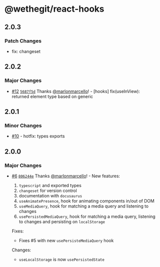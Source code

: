 # @wethegit/react-hooks

## 2.0.3

### Patch Changes

- fix: changeset

## 2.0.2

### Major Changes

- [#12](https://github.com/wethegit/react-hooks/pull/12) [`5687f5d`](https://github.com/wethegit/react-hooks/commit/5687f5d2251219c8f294ec8d7fcaa354ab65616f) Thanks [@marlonmarcello](https://github.com/marlonmarcello)! - [hooks] fix(useInView): returned element type based on generic

## 2.0.1

### Minor Changes

- [#10](https://github.com/wethegit/react-hooks/pull/10) - hotfix: types exports

## 2.0.0

### Major Changes

- [#6](https://github.com/wethegit/react-hooks/pull/6) [`806244e`](https://github.com/wethegit/react-hooks/commit/806244e6a92d9998e4693088adc27fe6aee7958b) Thanks [@marlonmarcello](https://github.com/marlonmarcello)! - New features:

  1. `typescript` and exported types
  2. `changeset` for version control
  3. documentation with `docusaurus`
  4. `useAnimatePresence`, hook for animating components in/out of DOM
  5. `useMediaQuery`, hook for matching a media query and listening to changes
  6. `usePersistedMediaQuery`, hook for matching a media query, listening to changes and persisting on `localStorage`

  Fixes:

  - Fixes #5 with new `usePersisteMediaQuery` hook

  Changes:

  - `useLocalStorage` is now `usePersistedState`
